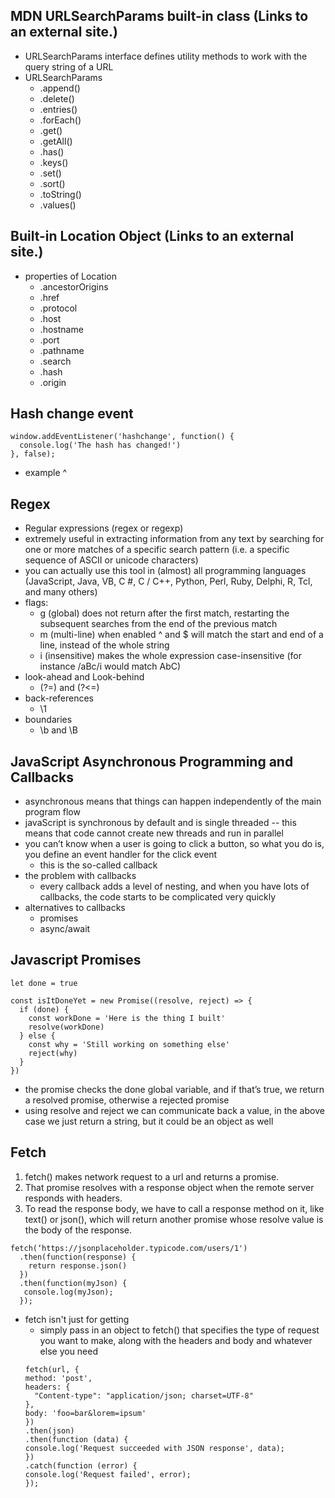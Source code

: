 ## MDN URLSearchParams built-in class (Links to an external site.)
* URLSearchParams interface defines utility methods to work with the query string of a URL
* URLSearchParams
    * .append()
    * .delete()
    * .entries()
    * .forEach()
    * .get()
    * .getAll()
    * .has()
    * .keys()
    * .set()
    * .sort()
    * .toString()
    * .values()

## Built-in Location Object (Links to an external site.)
* properties of Location
    * .ancestorOrigins
    * .href
    * .protocol
    * .host
    * .hostname
    * .port
    * .pathname
    * .search
    * .hash
    * .origin

## Hash change event
```
window.addEventListener('hashchange', function() {
  console.log('The hash has changed!')
}, false);
```
* example ^

## Regex
* Regular expressions (regex or regexp) 
* extremely useful in extracting information from any text by searching for one or more matches of a specific search pattern (i.e. a specific sequence of ASCII or unicode characters)
* you can actually use this tool in (almost) all programming languages ​​(JavaScript, Java, VB, C #, C / C++, Python, Perl, Ruby, Delphi, R, Tcl, and many others)
* flags:
    * g (global) does not return after the first match, restarting the subsequent searches from the end of the previous match
    * m (multi-line) when enabled ^ and $ will match the start and end of a line, instead of the whole string
    * i (insensitive) makes the whole expression case-insensitive (for instance /aBc/i would match AbC)
* look-ahead and Look-behind
    * (?=) and (?<=)
* back-references 
    * \1
* boundaries 
    * \b and \B

## JavaScript Asynchronous Programming and Callbacks
* asynchronous means that things can happen independently of the main program flow
* javaScript is synchronous by default and is single threaded -- this means that code cannot create new threads and run in parallel
* you can’t know when a user is going to click a button, so what you do is, you define an event handler for the click event
    * this is the so-called callback
* the problem with callbacks
    * every callback adds a level of nesting, and when you have lots of callbacks, the code starts to be complicated very quickly
* alternatives to callbacks
    * promises
    * async/await

## Javascript Promises
```
let done = true

const isItDoneYet = new Promise((resolve, reject) => {
  if (done) {
    const workDone = 'Here is the thing I built'
    resolve(workDone)
  } else {
    const why = 'Still working on something else'
    reject(why)
  }
})
```
* the promise checks the done global variable, and if that’s true, we return a resolved promise, otherwise a rejected promise
* using resolve and reject we can communicate back a value, in the above case we just return a string, but it could be an object as well

## Fetch
1. fetch() makes network request to a url and returns a promise.
2. That promise resolves with a response object when the remote server responds with headers.
3. To read the response body, we have to call a response method on it, like text() or json(), which will return another promise whose resolve value is the body of the response.

```
fetch(‘https://jsonplaceholder.typicode.com/users/1')
  .then(function(response) {
    return response.json()
  })
  .then(function(myJson) {
   console.log(myJson);
  });
```
* fetch isn't just for getting
    * simply pass in an object to fetch() that specifies the type of request you want to make, along with the headers and body and whatever else you need
    ```
    fetch(url, {
    method: 'post',
    headers: {
      "Content-type": "application/json; charset=UTF-8"
    },
    body: 'foo=bar&lorem=ipsum'
  })
  .then(json)
  .then(function (data) {
    console.log('Request succeeded with JSON response', data);
  })
  .catch(function (error) {
    console.log('Request failed', error);
  });
    ```
